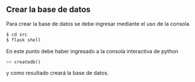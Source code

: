 ## Crear la base de datos

Para crear la base de datos se debe ingresar mediante el uso de la consola

```bash
$ cd src
$ flask shell
```

En este punto debe haber ingresado a la consola interactiva de python

```python
>> createdb()
```

y como resultado creará la base de datos.
